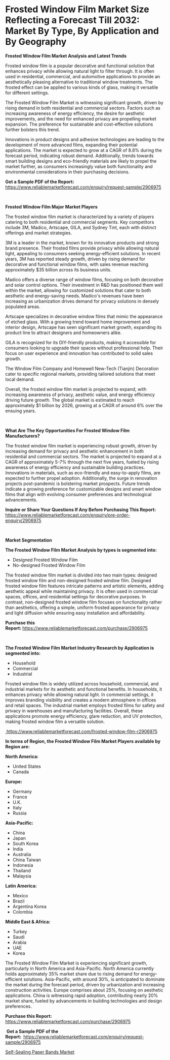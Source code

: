 <p><h1>Frosted Window Film Market Size Reflecting a Forecast Till 2032: Market By Type, By Application and By Geography</h1></p><p><strong>Frosted Window Film Market Analysis and Latest Trends</strong></p>
<p><p>Frosted window film is a popular decorative and functional solution that enhances privacy while allowing natural light to filter through. It is often used in residential, commercial, and automotive applications to provide an aesthetically pleasing alternative to traditional window treatments. The frosted effect can be applied to various kinds of glass, making it versatile for different settings.</p><p>The Frosted Window Film Market is witnessing significant growth, driven by rising demand in both residential and commercial sectors. Factors such as increasing awareness of energy efficiency, the desire for aesthetic improvements, and the need for enhanced privacy are propelling market expansion. The preference for sustainable and cost-effective solutions further bolsters this trend. </p><p>Innovations in product designs and adhesive technologies are leading to the development of more advanced films, expanding their potential applications. The market is expected to grow at a CAGR of 8.8% during the forecast period, indicating robust demand. Additionally, trends towards smart building designs and eco-friendly materials are likely to propel the market further, as consumers increasingly value both functionality and environmental considerations in their purchasing decisions.</p></p>
<p><strong>Get a Sample PDF of the Report:&nbsp;</strong> <a href="https://www.reliablemarketforecast.com/enquiry/request-sample/2906975?utm_campaign=3225&utm_medium=2&utm_source=Github&utm_content=ia&utm_term=12032025&utm_id=frosted-window-film">https://www.reliablemarketforecast.com/enquiry/request-sample/2906975</a></p>
<p>&nbsp;</p>
<p><strong>Frosted Window Film Major Market Players</strong></p>
<p><p>The frosted window film market is characterized by a variety of players catering to both residential and commercial segments. Key competitors include 3M, Madico, Artscape, GILA, and Sydney Tint, each with distinct offerings and market strategies.</p><p>3M is a leader in the market, known for its innovative products and strong brand presence. Their frosted films provide privacy while allowing natural light, appealing to consumers seeking energy-efficient solutions. In recent years, 3M has reported steady growth, driven by rising demand for decorative and functional window films, with sales revenue reaching approximately $35 billion across its business units.</p><p>Madico offers a diverse range of window films, focusing on both decorative and solar control options. Their investment in R&D has positioned them well within the market, allowing for customized solutions that cater to both aesthetic and energy-saving needs. Madico's revenues have been increasing as urbanization drives demand for privacy solutions in densely populated areas.</p><p>Artscape specializes in decorative window films that mimic the appearance of etched glass. With a growing trend toward home improvement and interior design, Artscape has seen significant market growth, expanding its product line to attract designers and homeowners alike.</p><p>GILA is recognized for its DIY-friendly products, making it accessible for consumers looking to upgrade their spaces without professional help. Their focus on user experience and innovation has contributed to solid sales growth.</p><p>The Window Film Company and Homewell New-Tech (Tianjin) Decoration cater to specific regional markets, providing tailored solutions that meet local demand.</p><p>Overall, the frosted window film market is projected to expand, with increasing awareness of privacy, aesthetic value, and energy efficiency driving future growth. The global market is estimated to reach approximately $1 billion by 2026, growing at a CAGR of around 6% over the ensuing years.</p></p>
<p>&nbsp;</p>
<p><strong>What Are The Key Opportunities For Frosted Window Film Manufacturers?</strong></p>
<p><p>The frosted window film market is experiencing robust growth, driven by increasing demand for privacy and aesthetic enhancement in both residential and commercial sectors. The market is projected to expand at a CAGR of approximately 5-7% through the next five years, fueled by rising awareness of energy efficiency and sustainable building practices. Innovations in materials, such as eco-friendly and easy-to-apply films, are expected to further propel adoption. Additionally, the surge in renovation projects post-pandemic is bolstering market prospects. Future trends indicate a growing preference for customizable designs and smart window films that align with evolving consumer preferences and technological advancements.</p></p>
<p><strong>Inquire or Share Your Questions If Any Before Purchasing This Report:</strong> <a href="https://www.reliablemarketforecast.com/enquiry/pre-order-enquiry/2906975?utm_campaign=3225&utm_medium=2&utm_source=Github&utm_content=ia&utm_term=12032025&utm_id=frosted-window-film">https://www.reliablemarketforecast.com/enquiry/pre-order-enquiry/2906975</a></p>
<p>&nbsp;</p>
<p><strong>Market Segmentation</strong></p>
<p><strong>The Frosted Window Film Market Analysis by types is segmented into:</strong></p>
<p><ul><li>Designed Frosted Window Film</li><li>No-designed Frosted Window Film</li></ul></p>
<p><p>The frosted window film market is divided into two main types: designed frosted window film and non-designed frosted window film. Designed frosted window film features intricate patterns and artistic elements, adding aesthetic appeal while maintaining privacy. It is often used in commercial spaces, offices, and residential settings for decorative purposes. In contrast, non-designed frosted window film focuses on functionality rather than aesthetics, offering a simple, uniform frosted appearance for privacy and light diffusion while ensuring easy installation and affordability.</p></p>
<p><strong>Purchase this Report:&nbsp;</strong><a href="https://www.reliablemarketforecast.com/purchase/2906975?utm_campaign=3225&utm_medium=2&utm_source=Github&utm_content=ia&utm_term=12032025&utm_id=frosted-window-film">https://www.reliablemarketforecast.com/purchase/2906975</a></p>
<p>&nbsp;</p>
<p><strong>The Frosted Window Film Market Industry Research by Application is segmented into:</strong></p>
<p><ul><li>Household</li><li>Commercial</li><li>Industrial</li></ul></p>
<p><p>Frosted window film is widely utilized across household, commercial, and industrial markets for its aesthetic and functional benefits. In households, it enhances privacy while allowing natural light. In commercial settings, it improves branding visibility and creates a modern atmosphere in offices and retail spaces. The industrial market employs frosted films for safety and privacy in warehouses and manufacturing facilities. Overall, these applications promote energy efficiency, glare reduction, and UV protection, making frosted window film a versatile solution.</p></p>
<p><a href="https://www.reliablemarketforecast.com/frosted-window-film-r2906975?utm_campaign=3225&utm_medium=2&utm_source=Github&utm_content=ia&utm_term=12032025&utm_id=frosted-window-film">&nbsp;https://www.reliablemarketforecast.com/frosted-window-film-r2906975</a></p>
<p><strong>In terms of Region, the Frosted Window Film Market Players available by Region are:</strong></p>
<p>
    <p> <strong> North America: </strong>
        <ul>
            <li>United States</li>
            <li>Canada</li>
        </ul>
        </p> 
    <p> <strong> Europe: </strong>
        <ul>
            <li>Germany</li>
            <li>France</li>
            <li>U.K.</li>
            <li>Italy</li>
            <li>Russia</li>
        </ul>
        </p> 
    <p> <strong> Asia-Pacific: </strong>
        <ul>
            <li>China</li>
            <li>Japan</li>
            <li>South Korea</li>
            <li>India</li>
            <li>Australia</li>
            <li>China Taiwan</li>
            <li>Indonesia</li>
            <li>Thailand</li>
            <li>Malaysia</li>
        </ul>
        </p> 
    <p> <strong> Latin America: </strong>
        <ul>
            <li>Mexico</li>
            <li>Brazil</li>
            <li>Argentina Korea</li>
            <li>Colombia</li>
        </ul>
        </p> 
    <p> <strong> Middle East & Africa: </strong>
        <ul>
            <li>Turkey</li>
            <li>Saudi</li>
            <li>Arabia</li>
            <li>UAE</li>
            <li>Korea</li>
        </ul>
    </p>
    </p>
<p><p>The Frosted Window Film Market is experiencing significant growth, particularly in North America and Asia-Pacific. North America currently holds approximately 35% market share due to rising demand for energy-efficient solutions. Asia-Pacific, with around 30%, is anticipated to dominate the market during the forecast period, driven by urbanization and increasing construction activities. Europe comprises about 25%, focusing on aesthetic applications. China is witnessing rapid adoption, contributing nearly 20% market share, fueled by advancements in building technologies and design preferences.</p></p>
<p><strong>Purchase this Report: </strong><a href="https://www.reliablemarketforecast.com/purchase/2906975?utm_campaign=3225&utm_medium=2&utm_source=Github&utm_content=ia&utm_term=12032025&utm_id=frosted-window-film">https://www.reliablemarketforecast.com/purchase/2906975</a></p>
<p>&nbsp;<strong>Get a Sample PDF of the Report:&nbsp;&nbsp;</strong><a href="https://www.reliablemarketforecast.com/enquiry/request-sample/2906975?utm_campaign=3225&utm_medium=2&utm_source=Github&utm_content=ia&utm_term=12032025&utm_id=frosted-window-film">https://www.reliablemarketforecast.com/enquiry/request-sample/2906975</a></p>
<p><strong></strong></p>
<p><p><a href="https://github.com/berkemiars2j/Market-Research-Report-List-1/blob/main/self-sealing-paper-bands-market.md?utm_campaign=3225&utm_medium=2&utm_source=Github&utm_content=ia&utm_term=12032025&utm_id=frosted-window-film">Self-Sealing Paper Bands Market</a></p></p>